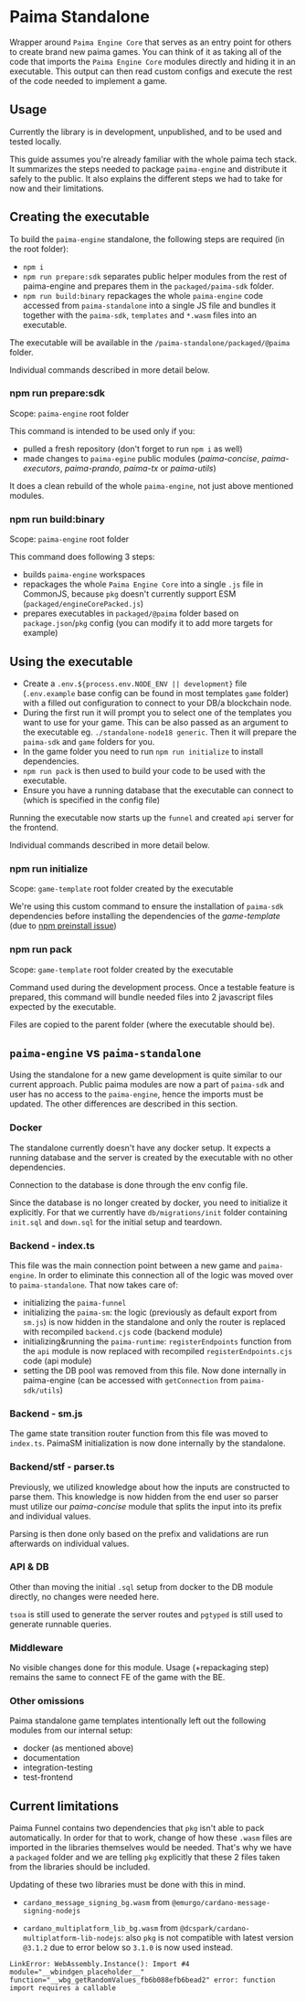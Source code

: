 # Paima Standalone

Wrapper around `Paima Engine Core` that serves as an entry point for others to create brand new paima games. You can think of it as taking all of the code that imports the `Paima Engine Core` modules directly and hiding it in an executable. This output can then read custom configs and execute the rest of the code needed to implement a game.

## Usage

Currently the library is in development, unpublished, and to be used and tested locally.

This guide assumes you're already familiar with the whole paima tech stack. It summarizes the steps needed to package `paima-engine` and distribute it safely to the public. It also explains the different steps we had to take for now and their limitations.

## Creating the executable

To build the `paima-engine` standalone, the following steps are required (in the root folder):

- `npm i`
- `npm run prepare:sdk` separates public helper modules from the rest of paima-engine and prepares them in the `packaged/paima-sdk` folder.
- `npm run build:binary` repackages the whole `paima-engine` code accessed from `paima-standalone` into a single JS file and bundles it together with the `paima-sdk`, `templates` and `*.wasm` files into an executable.

The executable will be available in the `/paima-standalone/packaged/@paima` folder.

Individual commands described in more detail below.

### npm run prepare:sdk

Scope: `paima-engine` root folder

This command is intended to be used only if you:

- pulled a fresh repository (don't forget to run `npm i` as well)
- made changes to `paima-egine` public modules (_paima-concise_, _paima-executors_, _paima-prando_, _paima-tx_ or _paima-utils_)

It does a clean rebuild of the whole `paima-engine`, not just above mentioned modules.

### npm run build:binary

Scope: `paima-engine` root folder

This command does following 3 steps:

- builds `paima-engine` workspaces
- repackages the whole `Paima Engine Core` into a single `.js` file in CommonJS, because `pkg` doesn't currently support ESM (`packaged/engineCorePacked.js`)
- prepares executables in `packaged/@paima` folder based on `package.json`/`pkg` config (you can modify it to add more targets for example)

## Using the executable

- Create a `.env.${process.env.NODE_ENV || development}` file (`.env.example` base config can be found in most templates `game` folder) with a filled out configuration to connect to your DB/a blockchain node.
- During the first run it will prompt you to select one of the templates you want to use for your game. This can be also passed as an argument to the executable eg. `./standalone-node18 generic`. Then it will prepare the `paima-sdk` and `game` folders for you.
- In the game folder you need to run `npm run initialize` to install dependencies.
- `npm run pack` is then used to build your code to be used with the executable.
- Ensure you have a running database that the executable can connect to (which is specified in the config file)

Running the executable now starts up the `funnel` and created `api` server for the frontend.

Individual commands described in more detail below.

### npm run initialize

Scope: `game-template` root folder created by the executable

We're using this custom command to ensure the installation of `paima-sdk` dependencies before installing the dependencies of the _game-template_ (due to [npm preinstall issue](https://github.com/npm/cli/issues/2660))

### npm run pack

Scope: `game-template` root folder created by the executable

Command used during the development process. Once a testable feature is prepared, this command will bundle needed files into 2 javascript files expected by the executable.

Files are copied to the parent folder (where the executable should be).

## `paima-engine` vs `paima-standalone`

Using the standalone for a new game development is quite similar to our current approach. Public paima modules are now a part of `paima-sdk` and user has no access to the `paima-engine`, hence the imports must be updated. The other differences are described in this section.

### Docker

The standalone currently doesn't have any docker setup. It expects a running database and the server is created by the executable with no other dependencies.

Connection to the database is done through the env config file.

Since the database is no longer created by docker, you need to initialize it explicitly. For that we currently have `db/migrations/init` folder containing `init.sql` and `down.sql` for the initial setup and teardown.

### Backend - index.ts

This file was the main connection point between a new game and `paima-engine`. In order to eliminate this connection all of the logic was moved over to `paima-standalone`. That now takes care of:

- initializing the `paima-funnel`
- initializing the `paima-sm`: the logic (previously as default export from `sm.js`) is now hidden in the standalone and only the router is replaced with recompiled `backend.cjs` code (backend module)
- initializing&running the `paima-runtime`: `registerEndpoints` function from the `api` module is now replaced with recompiled `registerEndpoints.cjs` code (api module)
- setting the DB pool was removed from this file. Now done internally in paima-engine (can be accessed with `getConnection` from `paima-sdk/utils`)

### Backend - sm.js

The game state transition router function from this file was moved to `index.ts`. PaimaSM initialization is now done internally by the standalone.

### Backend/stf - parser.ts

Previously, we utilized knowledge about how the inputs are constructed to parse them. This knowledge is now hidden from the end user so parser must utilize our _paima-concise_ module that splits the input into its prefix and individual values.

Parsing is then done only based on the prefix and validations are run afterwards on individual values.

### API & DB

Other than moving the initial `.sql` setup from docker to the DB module directly, no changes were needed here.

`tsoa` is still used to generate the server routes and `pgtyped` is still used to generate runnable queries.

### Middleware

No visible changes done for this module. Usage (+repackaging step) remains the same to connect FE of the game with the BE.

### Other omissions

Paima standalone game templates intentionally left out the following modules from our internal setup:

- docker (as mentioned above)
- documentation
- integration-testing
- test-frontend

## Current limitations

Paima Funnel contains two dependencies that `pkg` isn't able to pack automatically. In order for that to work, change of how these `.wasm` files are imported in the libraries themselves would be needed. That's why we have a `packaged` folder and we are telling `pkg` explicitly that these 2 files taken from the libraries should be included.

Updating of these two libraries must be done with this in mind.

- `cardano_message_signing_bg.wasm` from `@emurgo/cardano-message-signing-nodejs`
<!-- TODO: can be removed after https://github.com/PaimaStudios/paima-engine/pull/78 is merged -->
- `cardano_multiplatform_lib_bg.wasm` from `@dcspark/cardano-multiplatform-lib-nodejs`: also `pkg` is not compatible with latest version `@3.1.2` due to error below so `3.1.0` is now used instead.

```
LinkError: WebAssembly.Instance(): Import #4 module="__wbindgen_placeholder__" function="__wbg_getRandomValues_fb6b088efb6bead2" error: function import requires a callable
```
